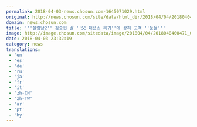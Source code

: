 ```yaml
---
permalink: 2018-04-03-news.chosun.com-1645071029.html
original: http://news.chosun.com/site/data/html_dir/2018/04/04/2018040400487.html
domain: news.chosun.com
title: '''살림남2'' 김승현 딸 ''父 패션쇼 복귀''에 상처 고백 ''눈물'''
image: http://image.chosun.com/sitedata/image/201804/04/2018040400471_0.jpg
date: 2018-04-03 23:32:19
category: news
translations: 
 - 'en'
 - 'es'
 - 'de'
 - 'ru'
 - 'ja'
 - 'fr'
 - 'it'
 - 'zh-CN'
 - 'zh-TW'
 - 'ar'
 - 'pt'
 - 'hy'
---
```


